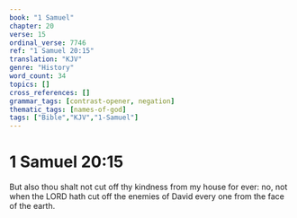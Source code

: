 ```yaml
---
book: "1 Samuel"
chapter: 20
verse: 15
ordinal_verse: 7746
ref: "1 Samuel 20:15"
translation: "KJV"
genre: "History"
word_count: 34
topics: []
cross_references: []
grammar_tags: [contrast-opener, negation]
thematic_tags: [names-of-god]
tags: ["Bible","KJV","1-Samuel"]
---
```


# 1 Samuel 20:15

But also thou shalt not cut off thy kindness from my house for ever: no, not when the LORD hath cut off the enemies of David every one from the face of the earth.
